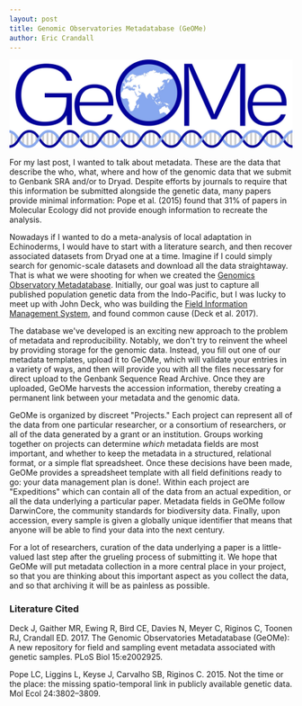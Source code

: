 ```yaml
---
layout: post 
title: Genomic Observatories Metadatabase (GeOMe)
author: Eric Crandall
---
```


![GeOMe Logo](../img/Logo_1_RGB.jpg)

For my last post, I wanted to talk about metadata. These are the data that describe the who, what, where and how of the genomic data that we submit to Genbank SRA and/or to Dryad. Despite efforts by journals to require that this information be submitted alongside the genetic data, many papers provide minimal information: Pope et al. (2015) found that 31% of papers in Molecular Ecology did not provide enough information to recreate the analysis.

Nowadays if I wanted to do a meta-analysis of local adaptation in Echinoderms, I would have to start with a literature search, and then recover associated datasets from Dryad one at a time. Imagine if I could simply search for genomic-scale datasets and download all the data straightaway. That is what we were shooting for when we created the [Genomics Observatory Metadatabase](https://geome-db.org). Initially, our goal was just to capture all published population genetic data from the Indo-Pacific, but I was lucky to meet up with John Deck, who was building the [Field Information Management System](http://biscicol.org), and found common cause (Deck et al. 2017).


The database we've developed is an exciting new approach to the problem of metadata and reproducibility. Notably, we don't try to reinvent the wheel by providing storage for the genomic data. Instead, you fill out one of our metadata templates, upload it to GeOMe, which will validate your entries in a variety of ways, and then will provide you with all the files necessary for direct upload to the Genbank Sequence Read Archive. Once they are uploaded, GeOMe harvests the accession information, thereby creating a permanent link between your metadata and the genomic data.

GeOMe is organized by discreet "Projects." Each project can represent all of the data from one particular researcher, or a consortium of researchers, or all of the data generated by a grant or an institution. Groups working together on projects can determine *which* metadata fields are most important, and whether to keep the metadata in a structured, relational format, or a simple flat spreadsheet. Once these decisions have been made, GeOMe provides a spreadsheet template with all field definitions ready to go: your data management plan is done!. Within each project are "Expeditions" which can contain all of the data from an actual expedition, or all the data underlying a particular paper. Metadata fields in GeOMe follow DarwinCore, the community standards for biodiversity data. Finally, upon accession, every sample is given a globally unique identifier that means that anyone will be able to find your data into the next century.

For a lot of researchers, curation of the data underlying a paper is a little-valued last step after the grueling process of submitting it. We hope that GeOMe will put metadata collection in a more central place in your project, so that you are thinking about this important aspect as you collect the data, and so that archiving it will be as painless as possible.

### Literature Cited

Deck J, Gaither MR, Ewing R, Bird CE, Davies N, Meyer C, Riginos C, Toonen RJ, Crandall ED. 2017. The Genomic Observatories Metadatabase (GeOMe): A new repository for field and sampling event metadata associated with genetic samples. PLoS Biol 15:e2002925.

Pope LC, Liggins L, Keyse J, Carvalho SB, Riginos C. 2015. Not the time or the place: the missing spatio-temporal link in publicly available genetic data. Mol Ecol 24:3802–3809.
